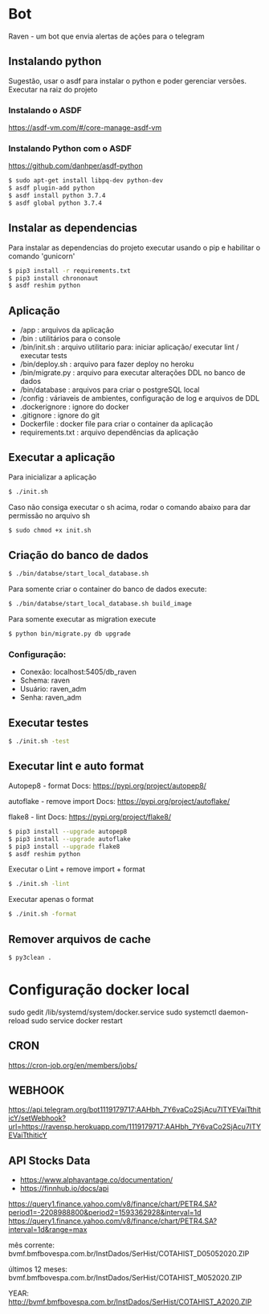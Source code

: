 
# Bot

Raven - um bot que envia alertas de ações para o telegram

## Instalando python 

Sugestão, usar o asdf para instalar o python e poder gerenciar versões. Executar na raiz do projeto

### Instalando o ASDF

https://asdf-vm.com/#/core-manage-asdf-vm

### Instalando Python com o ASDF

https://github.com/danhper/asdf-python


```bash
$ sudo apt-get install libpq-dev python-dev
$ asdf plugin-add python 
$ asdf install python 3.7.4
$ asdf global python 3.7.4
```

## Instalar as dependencias 

Para instalar as dependencias do projeto executar usando o pip e habilitar o comando 'gunicorn'

```bash
$ pip3 install -r requirements.txt
$ pip3 install chrononaut
$ asdf reshim python
```

## Aplicação
- /app : arquivos da aplicação
- /bin : utilitários para o console
- /bin/init.sh : arquivo utilitario para: iniciar aplicação/ executar lint / executar tests
- /bin/deploy.sh : arquivo para fazer deploy no heroku
- /bin/migrate.py : arquivo para executar alterações DDL no banco de dados
- /bin/database : arquivos para criar o postgreSQL local
- /config : váriaveis de ambientes, configuração de log e arquivos de DDL
- .dockerignore : ignore do docker
- .gitignore : ignore do git
- Dockerfile : docker file para criar o container da aplicação
- requirements.txt : arquivo dependências da aplicação

## Executar a aplicação

Para inicializar a aplicação

```bash
$ ./init.sh
```

Caso não consiga executar o sh acima, rodar o comando abaixo para dar permissão no arquivo sh

```bash
$ sudo chmod +x init.sh
```


## Criação do banco de dados

```bash
$ ./bin/databse/start_local_database.sh 
```

Para somente criar o container do banco de dados execute:

```bash
$ ./bin/databse/start_local_database.sh build_image
```

Para somente executar as migration execute 

```bash
$ python bin/migrate.py db upgrade
```

### Configuração:
 - Conexão: localhost:5405/db_raven
 - Schema: raven
 - Usuário: raven_adm
 - Senha: raven_adm


## Executar testes

```bash
$ ./init.sh -test
```

## Executar lint e auto format

Autopep8 - format
Docs: https://pypi.org/project/autopep8/

autoflake - remove import
Docs: https://pypi.org/project/autoflake/

flake8 - lint
Docs: https://pypi.org/project/flake8/


```bash
$ pip3 install --upgrade autopep8
$ pip3 install --upgrade autoflake
$ pip3 install --upgrade flake8
$ asdf reshim python
```

Executar o Lint + remove import + format

```bash
$ ./init.sh -lint
```

Executar apenas o format

```bash
$ ./init.sh -format
```

## Remover arquivos de cache

```bash
$ py3clean .
```

# Configuração docker local
sudo gedit /lib/systemd/system/docker.service
sudo systemctl daemon-reload
sudo service docker restart


## CRON 

https://cron-job.org/en/members/jobs/

## WEBHOOK

https://api.telegram.org/bot1119179717:AAHbh_7Y6vaCo2SjAcu7ITYEVaiTthiticY/setWebhook?url=https://ravensp.herokuapp.com/1119179717:AAHbh_7Y6vaCo2SjAcu7ITYEVaiTthiticY


## API Stocks Data
- https://www.alphavantage.co/documentation/
- https://finnhub.io/docs/api

https://query1.finance.yahoo.com/v8/finance/chart/PETR4.SA?period1=-2208988800&period2=1593362928&interval=1d
https://query1.finance.yahoo.com/v8/finance/chart/PETR4.SA?interval=1d&range=max

mês corrente:
bvmf.bmfbovespa.com.br/InstDados/SerHist/COTAHIST_D05052020.ZIP

últimos 12 meses:
bvmf.bmfbovespa.com.br/InstDados/SerHist/COTAHIST_M052020.ZIP

YEAR:
http://bvmf.bmfbovespa.com.br/InstDados/SerHist/COTAHIST_A2020.ZIP